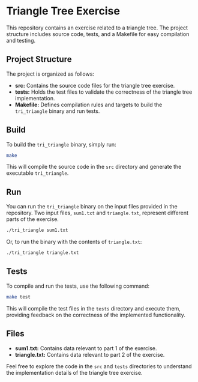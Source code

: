# Triangle Tree Exercise

This repository contains an exercise related to a triangle tree. The project structure includes source code, tests, and a Makefile for easy compilation and testing.

## Project Structure

The project is organized as follows:

- **src:** Contains the source code files for the triangle tree exercise.
- **tests:** Holds the test files to validate the correctness of the triangle tree implementation.
- **Makefile:** Defines compilation rules and targets to build the `tri_triangle` binary and run tests.

## Build

To build the `tri_triangle` binary, simply run:

```bash
make
```

This will compile the source code in the `src` directory and generate the executable `tri_triangle`.

## Run

You can run the `tri_triangle` binary on the input files provided in the repository. Two input files, `sum1.txt` and `triangle.txt`, represent different parts of the exercise.

```bash
./tri_triangle sum1.txt
```

Or, to run the binary with the contents of `triangle.txt`:

```bash
./tri_triangle triangle.txt
```

## Tests

To compile and run the tests, use the following command:

```bash
make test
```

This will compile the test files in the `tests` directory and execute them, providing feedback on the correctness of the implemented functionality.

## Files

- **sum1.txt:** Contains data relevant to part 1 of the exercise.
- **triangle.txt:** Contains data relevant to part 2 of the exercise.

Feel free to explore the code in the `src` and `tests` directories to understand the implementation details of the triangle tree exercise.
